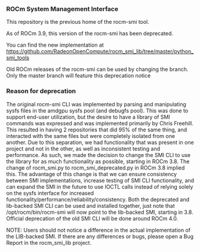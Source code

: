 ### ROCm System Management Interface

This repository is the previous home of the rocm-smi tool.

As of ROCm 3.9, this version of the rocm-smi has been deprecated.

You can find the new implementation at https://github.com/RadeonOpenCompute/rocm_smi_lib/tree/master/python_smi_tools

Old ROCm releases of the rocm-smi can be used by changing the branch. Only the master branch will feature this deprecation notice

### Reason for deprecation
The original rocm-smi CLI was implemented by parsing and manipulating sysfs files in the amdgpu sysfs pool (and debugfs pool).
This was done to support end-user utilization, but the desire to have a library of SMI commands was expressed and was implemented primarily by Chris Freehill. 
This resulted in having 2 repositories that did 95% of the same thing, and interacted with the same files but were completely isolated from one another. Due to this separation, we had functionality that was present in one project and not in the other, as well as inconsistent testing and performance.
As such, we made the decision to change the SMI CLI to use the library for as much functionality as possible, starting in ROCm 3.8. 
The change of rocm_smi.py to rocm_smi_deprecated.py in ROCm 3.8 implied this. 
The advantage of this change is that we can ensure consistency between SMI implementations, increase testing of SMI CLI functionality, and can expand the SMI in the future to use IOCTL calls instead of relying solely on the sysfs interface for increased functionality/performance/reliability/consistency. 
Both the deprecated and lib-backed SMI CLI can be used and installed together, just note that /opt/rocm/bin/rocm-smi will now point to the lib-backed SMI, starting in 3.8. Official deprecation of the old SMI CLI will be done around ROCm 4.0.

NOTE: Users should not notice a difference in the actual implementation of the LIB-backed SMI.
If there are any differences or bugs, please open a Bug Report in the rocm_smi_lib project.
